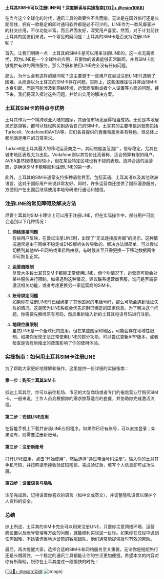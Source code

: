 **土耳其SIM卡可以注册LINE吗？深度解读与实操指南[[TG💪+ @esim1088](https://t.me/s/esim1088)]**

在当今这个全球化的时代，通讯工具的重要性不言而喻。无论是在国外旅行还是长期居住，拥有一款稳定的即时通讯软件都是必不可少的。LINE作为一款风靡亚洲的社交应用，不仅功能丰富，而且界面友好，深受用户喜爱。然而，对于计划前往土耳其的朋友们来说，一个常见的疑问是：土耳其的SIM卡是否支持注册LINE呢？

首先，让我们明确一点：土耳其的SIM卡是可以用来注册LINE的。这一点无需担忧，因为LINE是一个全球性的应用，只要你的设备能够正常联网，并且SIM卡能够提供有效的网络服务，那么注册和使用LINE完全没有任何问题。

那么，为什么会有这样的疑问呢？这主要源于一些用户在尝试注册LINE时遇到了困难，从而误以为土耳其的SIM卡存在问题。实际上，这些困难往往并非由SIM卡本身引起，而是可能涉及到网络环境、运营商限制或者个人设置等方面的问题。接下来，我们将深入探讨这些问题，并给出实用的解决方案。

### 土耳其SIM卡的特点与优势

土耳其作为一个横跨欧亚大陆的国家，其通信市场发展得相当成熟。无论是本地居民还是游客，都可以轻松购买到适合自己的SIM卡。土耳其的主要电信运营商包括Turkcell、Vodafone和AVEA等，它们各自提供的套餐和服务各有特色，但总体上都能满足用户的日常需求。

Turkcell是土耳其最大的移动运营商之一，其网络覆盖范围广，信号稳定，尤其在城市地区表现尤为出色。Vodafone则以其性价比高著称，适合预算有限的用户。AVEA虽然规模相对较小，但在某些特定区域也有不错的表现。选择合适的运营商，是确保SIM卡能够顺利注册LINE的第一步。

此外，土耳其的SIM卡通常支持多种语言界面，包括英语、土耳其语以及其他欧洲语言，这对于国际用户来说非常友好。同时，许多运营商还提供了国际漫游服务，方便用户在出国后继续使用本地号码进行通话和短信。

### 注册LINE的常见障碍及解决方法

尽管土耳其的SIM卡理论上可以用于注册LINE，但在实际操作中，部分用户可能会遇到以下几种情况：

1. **网络连接问题**  
   有些用户反映，在尝试注册LINE时，出现了“无法连接服务器”的提示。这种情况通常是由于网络不稳定或DNS解析失败导致的。解决办法很简单，可以尝试切换到其他Wi-Fi网络或重启路由器，有时候甚至只需更换一下移动数据网络即可恢复正常。

2. **运营商限制**  
   尽管大多数土耳其SIM卡都能正常使用LINE，但个别情况下，运营商可能会对某些服务进行限制。如果遇到这种情况，建议联系运营商客服，询问是否需要激活相关功能，或者考虑更换另一家运营商的SIM卡。

3. **账号绑定问题**  
   如果你在注册LINE时已经绑定了其他国家的电话号码，那么可能会遇到验证失败的情况。这是因为LINE系统会优先识别已绑定的国家信息。为了解决这个问题，你需要先解绑原有号码，然后重新输入新的土耳其电话号码进行注册。

4. **地理位置限制**  
   虽然LINE是一个全球化的应用，但在某些国家和地区，可能会存在地域性限制。如果你发现无法正常使用LINE的部分功能，可以尝试更新APP版本，或者检查是否有新推出的政策影响了你的使用体验。

### 实操指南：如何用土耳其SIM卡注册LINE

为了帮助大家更好地理解和操作，这里提供一份详细的实操指南：

#### 第一步：购买土耳其SIM卡
抵达土耳其后，你可以前往机场、市区的大型商场或者专门的电信营业厅购买SIM卡。一般来说，工作人员会根据你的需求推荐适合的套餐，并协助你完成激活流程。

#### 第二步：安装LINE应用
在智能手机上下载并安装LINE应用程序。如果你已经有账号，可以直接登录；如果没有，则需要注册新账号。

#### 第三步：注册新账号
打开LINE应用，点击“开始使用”，然后选择“通过电话号码注册”。输入你的土耳其手机号码，并按照提示接收验证码短信。完成验证后，填写个人信息即可成功注册。

#### 第四步：设置语言与隐私
注册完成后，记得设置你喜欢的语言（如中文或英文），并调整隐私设置以保护个人资料的安全。

### 总结

综上所述，土耳其的SIM卡完全可以用来注册LINE，只要你注意网络环境、运营商设置以及账号管理等方面的问题，就能顺利实现这一目标。如果你在过程中遇到任何困难，不妨咨询当地运营商的客服团队，他们通常能提供及时有效的帮助。

最后，再次提醒大家，选择合适的SIM卡和网络服务至关重要。无论你是短期旅行还是长期居住，一个稳定的通讯工具都能让你的生活更加便捷。希望本文的内容对你有所帮助，祝你在土耳其度过一段愉快的时光！

[[TG💪+ @esim1088](https://t.me/s/esim1088) ![Image](https://i.postimg.cc/4NQfJmqS/Snipaste-2025-05-13-00-14-12.png)]